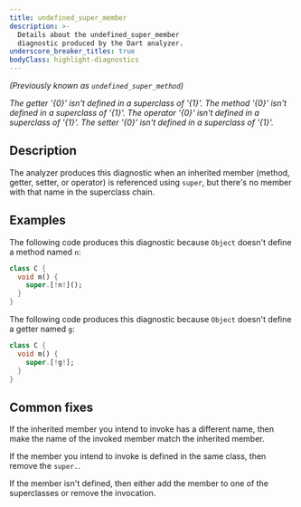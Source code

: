 ```yaml
---
title: undefined_super_member
description: >-
  Details about the undefined_super_member
  diagnostic produced by the Dart analyzer.
underscore_breaker_titles: true
bodyClass: highlight-diagnostics
---
```


_(Previously known as `undefined_super_method`)_

_The getter '{0}' isn't defined in a superclass of '{1}'._
_The method '{0}' isn't defined in a superclass of '{1}'._
_The operator '{0}' isn't defined in a superclass of '{1}'._
_The setter '{0}' isn't defined in a superclass of '{1}'._

## Description

The analyzer produces this diagnostic when an inherited member (method,
getter, setter, or operator) is referenced using `super`, but there's no
member with that name in the superclass chain.

## Examples

The following code produces this diagnostic because `Object` doesn't define
a method named `n`:

```dart
class C {
  void m() {
    super.[!n!]();
  }
}
```

The following code produces this diagnostic because `Object` doesn't define
a getter named `g`:

```dart
class C {
  void m() {
    super.[!g!];
  }
}
```

## Common fixes

If the inherited member you intend to invoke has a different name, then
make the name of the invoked member match the inherited member.

If the member you intend to invoke is defined in the same class, then
remove the `super.`.

If the member isn't defined, then either add the member to one of the
superclasses or remove the invocation.
